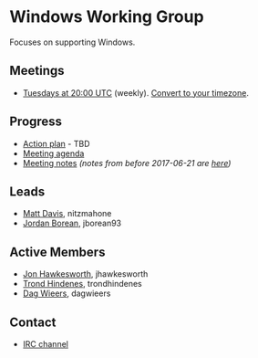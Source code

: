 # Windows Working Group

Focuses on supporting Windows.

## Meetings
* [Tuesdays at 20:00 UTC](https://calendar.google.com/calendar/embed?src=ansible.com_pafenslko0e2bqjgujp8f7s0do%40group.calendar.google.com) (weekly). [Convert to your timezone](http://www.thetimezoneconverter.com/?t=20:00&tz=UTC).

## Progress
* [Action plan](https://github.com/ansible/community/wiki) - TBD
* [Meeting agenda](https://github.com/ansible/community/issues/153)
* [Meeting notes](https://meetbot.fedoraproject.org/sresults/?group_id=ansible-windows&type=channel) *(notes from before 2017-06-21 are [here](https://meetbot.fedoraproject.org/sresults/?group_id=ansible-meeting&type=channel))*

## Leads
* [Matt Davis](https://github.com/nitzmahone), nitzmahone
* [Jordan Borean](https://github.com/jborean93), jborean93

## Active Members
* [Jon Hawkesworth](https://github.com/jhawkesworth), jhawkesworth
* [Trond Hindenes](https://github.com/trondhindenes), trondhindenes
* [Dag Wieers](https://github.com/dagwieers), dagwieers

## Contact
* [IRC channel](https://webchat.freenode.net/?channels=ansible-windows)
